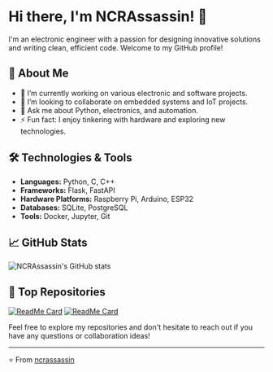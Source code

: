 # Hi there, I'm NCRAssassin! 👋

I'm an electronic engineer with a passion for designing innovative solutions and writing clean, efficient code. Welcome to my GitHub profile!

## 💼 About Me

- 🔭 I’m currently working on various electronic and software projects.
- 👯 I’m looking to collaborate on embedded systems and IoT projects.
- 💬 Ask me about Python, electronics, and automation.
- ⚡ Fun fact: I enjoy tinkering with hardware and exploring new technologies.

## 🛠 Technologies & Tools

- **Languages:** Python, C, C++
- **Frameworks:** Flask, FastAPI
- **Hardware Platforms:** Raspberry Pi, Arduino, ESP32
- **Databases:** SQLite, PostgreSQL
- **Tools:** Docker, Jupyter, Git

## 📈 GitHub Stats

![NCRAssassin's GitHub stats](https://github-readme-stats.vercel.app/api?username=ncrassassin&show_icons=true&theme=radical)

## 🌟 Top Repositories

[![ReadMe Card](https://github-readme-stats.vercel.app/api/pin/?username=ncrassassin&repo=ncrassassin&theme=radical)](https://github.com/ncrassassin/ncrassassin)
[![ReadMe Card](https://github-readme-stats.vercel.app/api/pin/?username=ncrassassin&repo=Embedded-WeatherStation&theme=radical)](https://github.com/ncrassassin/Embedded-WeatherStation)

Feel free to explore my repositories and don't hesitate to reach out if you have any questions or collaboration ideas!

---

⭐️ From [ncrassassin](https://github.com/ncrassassin)
